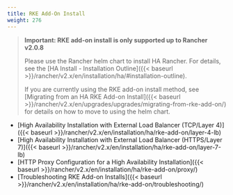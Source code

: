 ```yaml
---
title: RKE Add-On Install
weight: 276
---
```


> **Important: RKE add-on install is only supported up to Rancher v2.0.8**
>
> Please use the Rancher helm chart to install HA Rancher. For details, see the [HA Install - Installation Outline]({{< baseurl >}}/rancher/v2.x/en/installation/ha/#installation-outline).
>
> If you are currently using the RKE add-on install method, see [Migrating from an HA RKE Add-on Install]({{< baseurl >}}/rancher/v2.x/en/upgrades/upgrades/migrating-from-rke-add-on/) for details on how to move to using the helm chart.

- [High Availability Installation with External Load Balancer (TCP/Layer 4)]({{< baseurl >}}/rancher/v2.x/en/installation/ha/rke-add-on/layer-4-lb)
- [High Availability Installation with External Load Balancer (HTTPS/Layer 7)]({{< baseurl >}}/rancher/v2.x/en/installation/ha/rke-add-on/layer-7-lb)
- [HTTP Proxy Configuration for a High Availability Installation]({{< baseurl >}}/rancher/v2.x/en/installation/ha/rke-add-on/proxy/)
- [Troubleshooting RKE Add-on Installs]({{< baseurl >}}/rancher/v2.x/en/installation/ha/rke-add-on/troubleshooting/)
